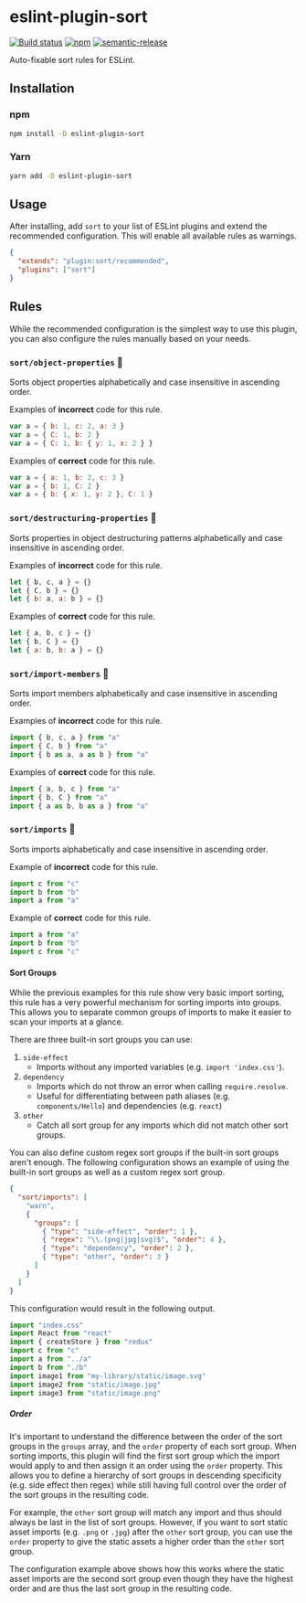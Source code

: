 # eslint-plugin-sort

[![Build status](https://github.com/mskelton/eslint-plugin-sort/workflows/Build/badge.svg)](https://github.com/mskelton/eslint-plugin-sort/actions)
[![npm](https://img.shields.io/npm/v/eslint-plugin-sort)](https://www.npmjs.com/package/eslint-plugin-sort)
[![semantic-release](https://img.shields.io/badge/%20%20%F0%9F%93%A6%F0%9F%9A%80-semantic--release-e10079.svg)](https://github.com/semantic-release/semantic-release)

Auto-fixable sort rules for ESLint.

## Installation

### npm

```sh
npm install -D eslint-plugin-sort
```

### Yarn

```sh
yarn add -D eslint-plugin-sort
```

## Usage

After installing, add `sort` to your list of ESLint plugins and extend the
recommended configuration. This will enable all available rules as warnings.

```json
{
  "extends": "plugin:sort/recommended",
  "plugins": ["sort"]
}
```

## Rules

While the recommended configuration is the simplest way to use this plugin, you
can also configure the rules manually based on your needs.

### `sort/object-properties` 🔧

Sorts object properties alphabetically and case insensitive in ascending order.

Examples of **incorrect** code for this rule.

```js
var a = { b: 1, c: 2, a: 3 }
var a = { C: 1, b: 2 }
var a = { C: 1, b: { y: 1, x: 2 } }
```

Examples of **correct** code for this rule.

```js
var a = { a: 1, b: 2, c: 3 }
var a = { b: 1, C: 2 }
var a = { b: { x: 1, y: 2 }, C: 1 }
```

### `sort/destructuring-properties` 🔧

Sorts properties in object destructuring patterns alphabetically and case
insensitive in ascending order.

Examples of **incorrect** code for this rule.

```js
let { b, c, a } = {}
let { C, b } = {}
let { b: a, a: b } = {}
```

Examples of **correct** code for this rule.

```js
let { a, b, c } = {}
let { b, C } = {}
let { a: b, b: a } = {}
```

### `sort/import-members` 🔧

Sorts import members alphabetically and case insensitive in ascending order.

Examples of **incorrect** code for this rule.

```js
import { b, c, a } from "a"
import { C, b } from "a"
import { b as a, a as b } from "a"
```

Examples of **correct** code for this rule.

```js
import { a, b, c } from "a"
import { b, C } from "a"
import { a as b, b as a } from "a"
```

### `sort/imports` 🔧

Sorts imports alphabetically and case insensitive in ascending order.

Example of **incorrect** code for this rule.

```js
import c from "c"
import b from "b"
import a from "a"
```

Example of **correct** code for this rule.

```js
import a from "a"
import b from "b"
import c from "c"
```

#### Sort Groups

While the previous examples for this rule show very basic import sorting, this
rule has a very powerful mechanism for sorting imports into groups. This allows
you to separate common groups of imports to make it easier to scan your imports
at a glance.

There are three built-in sort groups you can use:

1. `side-effect`
   - Imports without any imported variables (e.g. `import 'index.css'`).
1. `dependency`
   - Imports which do not throw an error when calling `require.resolve`.
   - Useful for differentiating between path aliases (e.g. `components/Hello`)
     and dependencies (e.g. `react`)
1. `other`
   - Catch all sort group for any imports which did not match other sort groups.

You can also define custom regex sort groups if the built-in sort groups aren't
enough. The following configuration shows an example of using the built-in sort
groups as well as a custom regex sort group.

```json
{
  "sort/imports": [
    "warn",
    {
      "groups": [
        { "type": "side-effect", "order": 1 },
        { "regex": "\\.(png|jpg|svg)$", "order": 4 },
        { "type": "dependency", "order": 2 },
        { "type": "other", "order": 3 }
      ]
    }
  ]
}
```

This configuration would result in the following output.

```js
import "index.css"
import React from "react"
import { createStore } from "redux"
import c from "c"
import a from "../a"
import b from "./b"
import image1 from "my-library/static/image.svg"
import image2 from "static/image.jpg"
import image3 from "static/image.png"
```

##### Order

It's important to understand the difference between the order of the sort groups
in the `groups` array, and the `order` property of each sort group. When sorting
imports, this plugin will find the first sort group which the import would apply
to and then assign it an order using the `order` property. This allows you to
define a hierarchy of sort groups in descending specificity (e.g. side effect
then regex) while still having full control over the order of the sort groups in
the resulting code.

For example, the `other` sort group will match any import and thus should always
be last in the list of sort groups. However, if you want to sort static asset
imports (e.g. `.png` or `.jpg`) after the `other` sort group, you can use the
`order` property to give the static assets a higher order than the `other` sort
group.

The configuration example above shows how this works where the static asset
imports are the second sort group even though they have the highest order and
are thus the last sort group in the resulting code.

